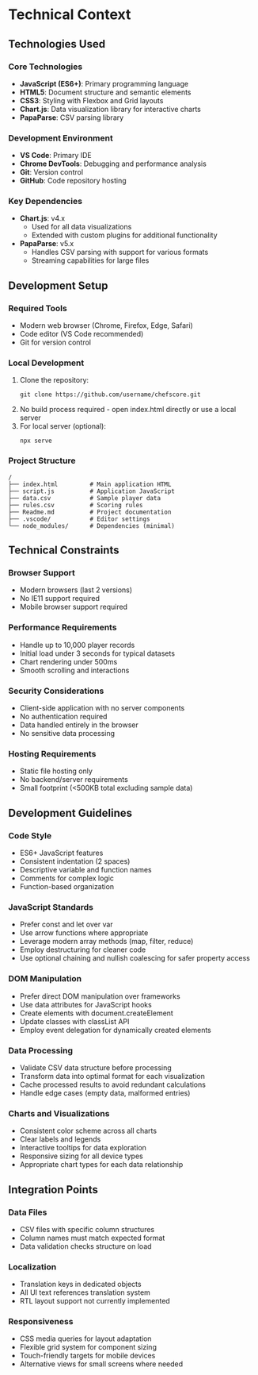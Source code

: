 # Technical Context

## Technologies Used

### Core Technologies
- **JavaScript (ES6+)**: Primary programming language
- **HTML5**: Document structure and semantic elements
- **CSS3**: Styling with Flexbox and Grid layouts
- **Chart.js**: Data visualization library for interactive charts
- **PapaParse**: CSV parsing library

### Development Environment
- **VS Code**: Primary IDE
- **Chrome DevTools**: Debugging and performance analysis
- **Git**: Version control
- **GitHub**: Code repository hosting

### Key Dependencies
- **Chart.js**: v4.x
  - Used for all data visualizations
  - Extended with custom plugins for additional functionality
- **PapaParse**: v5.x  
  - Handles CSV parsing with support for various formats
  - Streaming capabilities for large files

## Development Setup

### Required Tools
- Modern web browser (Chrome, Firefox, Edge, Safari)
- Code editor (VS Code recommended)
- Git for version control

### Local Development
1. Clone the repository:
   ```
   git clone https://github.com/username/chefscore.git
   ```
2. No build process required - open index.html directly or use a local server
3. For local server (optional):
   ```
   npx serve
   ```

### Project Structure
```
/
├── index.html         # Main application HTML
├── script.js          # Application JavaScript
├── data.csv           # Sample player data
├── rules.csv          # Scoring rules
├── Readme.md          # Project documentation
├── .vscode/           # Editor settings
└── node_modules/      # Dependencies (minimal)
```

## Technical Constraints

### Browser Support
- Modern browsers (last 2 versions)
- No IE11 support required
- Mobile browser support required

### Performance Requirements
- Handle up to 10,000 player records
- Initial load under 3 seconds for typical datasets
- Chart rendering under 500ms
- Smooth scrolling and interactions

### Security Considerations
- Client-side application with no server components
- No authentication required
- Data handled entirely in the browser
- No sensitive data processing

### Hosting Requirements
- Static file hosting only
- No backend/server requirements
- Small footprint (<500KB total excluding sample data)

## Development Guidelines

### Code Style
- ES6+ JavaScript features
- Consistent indentation (2 spaces)
- Descriptive variable and function names
- Comments for complex logic
- Function-based organization

### JavaScript Standards
- Prefer const and let over var
- Use arrow functions where appropriate
- Leverage modern array methods (map, filter, reduce)
- Employ destructuring for cleaner code
- Use optional chaining and nullish coalescing for safer property access

### DOM Manipulation
- Prefer direct DOM manipulation over frameworks
- Use data attributes for JavaScript hooks
- Create elements with document.createElement
- Update classes with classList API
- Employ event delegation for dynamically created elements

### Data Processing
- Validate CSV data structure before processing
- Transform data into optimal format for each visualization
- Cache processed results to avoid redundant calculations
- Handle edge cases (empty data, malformed entries)

### Charts and Visualizations
- Consistent color scheme across all charts
- Clear labels and legends
- Interactive tooltips for data exploration
- Responsive sizing for all device types
- Appropriate chart types for each data relationship

## Integration Points

### Data Files
- CSV files with specific column structures
- Column names must match expected format
- Data validation checks structure on load

### Localization
- Translation keys in dedicated objects
- All UI text references translation system
- RTL layout support not currently implemented

### Responsiveness
- CSS media queries for layout adaptation
- Flexible grid system for component sizing
- Touch-friendly targets for mobile devices
- Alternative views for small screens where needed 